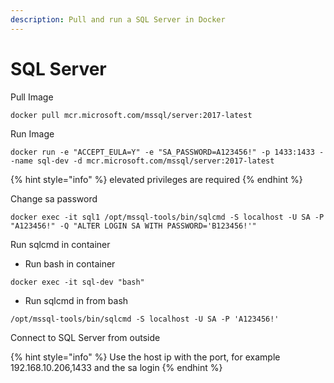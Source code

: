 ```yaml
---
description: Pull and run a SQL Server in Docker
---
```


# SQL Server

Pull Image

```text
docker pull mcr.microsoft.com/mssql/server:2017-latest
```

Run Image

```
docker run -e "ACCEPT_EULA=Y" -e "SA_PASSWORD=A123456!" -p 1433:1433 --name sql-dev -d mcr.microsoft.com/mssql/server:2017-latest
```

{% hint style="info" %}
elevated privileges are required
{% endhint %}

Change sa password

```text
docker exec -it sql1 /opt/mssql-tools/bin/sqlcmd -S localhost -U SA -P "A123456!" -Q "ALTER LOGIN SA WITH PASSWORD='B123456!'"
```

Run sqlcmd in container

* Run bash in container

```
docker exec -it sql-dev "bash"
```

* Run sqlcmd in from bash

```text
/opt/mssql-tools/bin/sqlcmd -S localhost -U SA -P 'A123456!'
```

Connect to SQL Server from outside

{% hint style="info" %}
Use the host ip with the port, for example 192.168.10.206,1433 and the sa login
{% endhint %}

